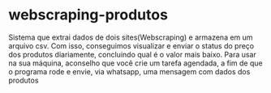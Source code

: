 # webscraping-produtos
 Sistema que extrai dados de dois sites(Webscraping) e armazena em um arquivo csv. Com isso, conseguimos visualizar e enviar o status do preço dos produtos diariamente, concluindo qual é o valor mais baixo. Para usar na sua máquina, aconselho que você crie um tarefa agendada, a fim de que o programa rode e envie, via whatsapp, uma mensagem com dados dos produtos
